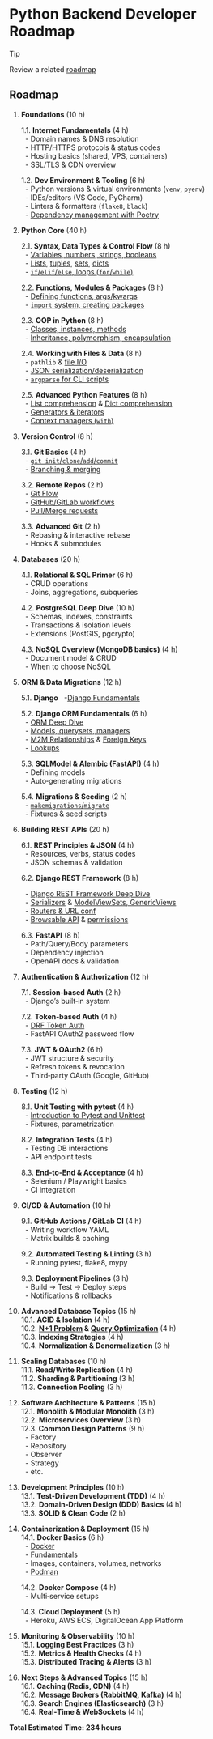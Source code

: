 # Python Backend Developer Roadmap

> [!TIP]
> Review a related [roadmap](./notes/roadmap/README.md)

## Roadmap

1. **Foundations** (10 h)

   1.1. **Internet Fundamentals** (4 h)  
   &nbsp;&nbsp;- Domain names & DNS resolution  
   &nbsp;&nbsp;- HTTP/HTTPS protocols & status codes  
   &nbsp;&nbsp;- Hosting basics (shared, VPS, containers)  
   &nbsp;&nbsp;- SSL/TLS & CDN overview

   1.2. **Dev Environment & Tooling** (6 h)  
   &nbsp;&nbsp;- Python versions & virtual environments (`venv`, `pyenv`)  
   &nbsp;&nbsp;- IDEs/editors (VS Code, PyCharm)  
   &nbsp;&nbsp;- Linters & formatters (`flake8`, `black`)  
   &nbsp;&nbsp;- [Dependency management with Poetry](https://github.com/iBrokeTheCode/python-roadmap/blob/main/Tools/poetry.md)

2. **Python Core** (40 h)

   2.1. **Syntax, Data Types & Control Flow** (8 h)  
   &nbsp;&nbsp;- [Variables, numbers, strings, booleans](https://github.com/iBrokeTheCode/python-roadmap/blob/main/Fundamentals/Variables_Types_Operators.md)  
   &nbsp;&nbsp;- [Lists](https://github.com/iBrokeTheCode/python-roadmap/blob/main/Fundamentals/Lists/Lists.md), [tuples](https://github.com/iBrokeTheCode/python-roadmap/blob/main/Fundamentals/Tuples/Tuples.md), [sets](https://github.com/iBrokeTheCode/python-roadmap/blob/main/Fundamentals/Sets/Sets.md), [dicts](https://github.com/iBrokeTheCode/python-roadmap/blob/main/Fundamentals/Dicts/Dicts.md)  
   &nbsp;&nbsp;- [`if`/`elif`/`else`, loops (`for`/`while`)](https://github.com/iBrokeTheCode/python-roadmap/blob/main/Fundamentals/Control_Flow.md)

   2.2. **Functions, Modules & Packages** (8 h)  
   &nbsp;&nbsp;- [Defining functions, args/kwargs](https://github.com/iBrokeTheCode/python-roadmap/blob/main/Fundamentals/Functions/Advanced_Functions.md)  
   &nbsp;&nbsp;- [`import` system, creating packages](https://github.com/iBrokeTheCode/python-roadmap/blob/main/Standard_Library_Modules/Modules_Packages/Modules_Packages.md)

   2.3. **OOP in Python** (8 h)  
   &nbsp;&nbsp;- [Classes, instances, methods](https://github.com/iBrokeTheCode/python-roadmap/blob/main/OOP/OOP_Pillars.md#1-classes--objects)  
   &nbsp;&nbsp;- [Inheritance, polymorphism, encapsulation](https://github.com/iBrokeTheCode/python-roadmap/blob/main/OOP/OOP_Pillars.md#3-encapsulation-inheritance-polymorphism-abstraction)

   2.4. **Working with Files & Data** (8 h)  
   &nbsp;&nbsp;- `pathlib` & [file I/O](https://github.com/iBrokeTheCode/python-roadmap/blob/main/Standard_Library_Modules/Files_IO/Files_IO.md)  
   &nbsp;&nbsp;- [JSON serialization/deserialization](https://github.com/iBrokeTheCode/python-roadmap/blob/main/Standard_Library_Modules/Core_Modules/JSON/JSON.md)  
   &nbsp;&nbsp;- [`argparse` for CLI scripts](https://github.com/iBrokeTheCode/python-roadmap/blob/main/Standard_Library_Modules/Core_Modules/Argparse/Argparse.md)

   2.5. **Advanced Python Features** (8 h)  
   &nbsp;&nbsp;- [List comprehension](https://github.com/iBrokeTheCode/python-roadmap/blob/main/Fundamentals/Lists/Lists.md#list-comprehension) & [Dict comprehension](https://github.com/iBrokeTheCode/python-roadmap/blob/main/Fundamentals/Dicts/Dicts.md#dictionary-comprehensions)  
   &nbsp;&nbsp;- [Generators & iterators](https://github.com/iBrokeTheCode/python-roadmap/blob/main/Advanced/Generators_and_Iterators/Generators_and_Iterators.md)  
   &nbsp;&nbsp;- [Context managers (`with`)](https://github.com/iBrokeTheCode/python-roadmap/blob/main/Advanced/Context_Managers/Context_Managers.md)

3. **Version Control** (8 h)

   3.1. **Git Basics** (4 h)  
   &nbsp;&nbsp;- [`git init`/`clone`/`add`/`commit`](https://github.com/ibrokethecode/git-tutorial?tab=readme-ov-file#-basic-commands)  
   &nbsp;&nbsp;- [Branching & merging](https://github.com/ibrokethecode/git-tutorial?tab=readme-ov-file#-branching)

   3.2. **Remote Repos** (2 h)  
   &nbsp;&nbsp;- [Git Flow](https://github.com/ibrokethecode/git-tutorial?tab=readme-ov-file#git-flow)  
   &nbsp;&nbsp;- [GitHub/GitLab workflows](https://github.com/ibrokethecode/git-tutorial?tab=readme-ov-file#github-flow)  
   &nbsp;&nbsp;- [Pull/Merge requests](https://github.com/ibrokethecode/git-tutorial?tab=readme-ov-file#-pull-requests-prs)

   3.3. **Advanced Git** (2 h)  
   &nbsp;&nbsp;- Rebasing & interactive rebase  
   &nbsp;&nbsp;- Hooks & submodules

4. **Databases** (20 h)

   4.1. **Relational & SQL Primer** (6 h)  
   &nbsp;&nbsp;- CRUD operations  
   &nbsp;&nbsp;- Joins, aggregations, subqueries

   4.2. **PostgreSQL Deep Dive** (10 h)  
   &nbsp;&nbsp;- Schemas, indexes, constraints  
   &nbsp;&nbsp;- Transactions & isolation levels  
   &nbsp;&nbsp;- Extensions (PostGIS, pgcrypto)

   4.3. **NoSQL Overview (MongoDB basics)** (4 h)  
   &nbsp;&nbsp;- Document model & CRUD  
   &nbsp;&nbsp;- When to choose NoSQL

5. **ORM & Data Migrations** (12 h)

   5.1. **Django**
   &nbsp;&nbsp;-[Django Fundamentals](./notes/django/README.md)

   5.2. **Django ORM Fundamentals** (6 h)  
   &nbsp;&nbsp;- [ORM Deep Dive](https://github.com/ibrokethecode/orm-deep-dive?tab=readme-ov-file#orm-deep-dive-tutorial)  
   &nbsp;&nbsp;- [Models, querysets, managers](https://github.com/iBrokeTheCode/orm-deep-dive/blob/main/notes/lesson-02.md)  
   &nbsp;&nbsp;- [M2M Relationships](https://github.com/iBrokeTheCode/orm-deep-dive/blob/main/notes/lesson-08.md) & [Foreign Keys](https://github.com/iBrokeTheCode/orm-deep-dive/blob/main/notes/lesson-03.md)  
   &nbsp;&nbsp;- [Lookups](https://github.com/iBrokeTheCode/orm-deep-dive/blob/main/notes/lesson-06.md)

   5.3. **SQLModel & Alembic (FastAPI)** (4 h)  
   &nbsp;&nbsp;- Defining models  
   &nbsp;&nbsp;- Auto‑generating migrations

   5.4. **Migrations & Seeding** (2 h)  
   &nbsp;&nbsp;- [`makemigrations`/`migrate`](https://github.com/iBrokeTheCode/orm-deep-dive/blob/main/notes/lesson-02.md)  
   &nbsp;&nbsp;- Fixtures & seed scripts

6. **Building REST APIs** (20 h)

   6.1. **REST Principles & JSON** (4 h)  
   &nbsp;&nbsp;- Resources, verbs, status codes  
   &nbsp;&nbsp;- JSON schemas & validation

   6.2. **Django REST Framework** (8 h)

   &nbsp;&nbsp;- [Django REST Framework Deep Dive](https://github.com/iBrokeTheCode/django-rest-framework)  
   &nbsp;&nbsp;- [Serializers](https://github.com/iBrokeTheCode/django-rest-framework/blob/main/notes/lesson-02.md) & [ModelViewSets, GenericViews](https://github.com/iBrokeTheCode/django-rest-framework/blob/main/notes/lesson-06.md)  
   &nbsp;&nbsp;- [Routers & URL conf](https://github.com/iBrokeTheCode/django-rest-framework/blob/main/notes/lesson-20.md)  
   &nbsp;&nbsp;- [Browsable API](https://github.com/iBrokeTheCode/django-rest-framework/blob/main/notes/lesson-02.md) & [permissions](https://github.com/iBrokeTheCode/django-rest-framework/blob/main/notes/lesson-08.md)

   6.3. **FastAPI** (8 h)  
   &nbsp;&nbsp;- Path/Query/Body parameters  
   &nbsp;&nbsp;- Dependency injection  
   &nbsp;&nbsp;- OpenAPI docs & validation

7. **Authentication & Authorization** (12 h)

   7.1. **Session‑based Auth** (2 h)  
   &nbsp;&nbsp;- Django’s built‑in system

   7.2. **Token‑based Auth** (4 h)  
   &nbsp;&nbsp;- [DRF Token Auth](https://github.com/iBrokeTheCode/django-rest-framework/blob/main/notes/lesson-12.md)  
   &nbsp;&nbsp;- FastAPI OAuth2 password flow

   7.3. **JWT & OAuth2** (6 h)  
   &nbsp;&nbsp;- JWT structure & security  
   &nbsp;&nbsp;- Refresh tokens & revocation  
   &nbsp;&nbsp;- Third‑party OAuth (Google, GitHub)

8. **Testing** (12 h)

   8.1. **Unit Testing with pytest** (4 h)  
   &nbsp;&nbsp;- [Introduction to Pytest and Unittest](https://github.com/iBrokeTheCode/python-roadmap/blob/main/testing/Unit_Testing.md)  
   &nbsp;&nbsp;- Fixtures, parametrization

   8.2. **Integration Tests** (4 h)  
   &nbsp;&nbsp;- Testing DB interactions  
   &nbsp;&nbsp;- API endpoint tests

   8.3. **End‑to‑End & Acceptance** (4 h)  
   &nbsp;&nbsp;- Selenium / Playwright basics  
   &nbsp;&nbsp;- CI integration

9. **CI/CD & Automation** (10 h)

   9.1. **GitHub Actions / GitLab CI** (4 h)  
   &nbsp;&nbsp;- Writing workflow YAML  
   &nbsp;&nbsp;- Matrix builds & caching

   9.2. **Automated Testing & Linting** (3 h)  
   &nbsp;&nbsp;- Running pytest, flake8, mypy

   9.3. **Deployment Pipelines** (3 h)  
   &nbsp;&nbsp;- Build → Test → Deploy steps  
   &nbsp;&nbsp;- Notifications & rollbacks

10. **Advanced Database Topics** (15 h)  
    10.1. **ACID & Isolation** (4 h)  
    10.2. **[N+1 Problem](https://github.com/iBrokeTheCode/orm-deep-dive/blob/main/notes/lesson-07.md#n1-problem) & [Query Optimization](https://github.com/iBrokeTheCode/orm-deep-dive/blob/main/notes/lesson-07.md)** (4 h)  
    10.3. **Indexing Strategies** (4 h)  
    10.4. **Normalization & Denormalization** (3 h)

11. **Scaling Databases** (10 h)  
    11.1. **Read/Write Replication** (4 h)  
    11.2. **Sharding & Partitioning** (3 h)  
    11.3. **Connection Pooling** (3 h)

12. **Software Architecture & Patterns** (15 h)  
    12.1. **Monolith & Modular Monolith** (3 h)  
    12.2. **Microservices Overview** (3 h)  
    12.3. **Common Design Patterns** (9 h)  
    &nbsp;&nbsp;- Factory  
    &nbsp;&nbsp;- Repository  
    &nbsp;&nbsp;- Observer  
    &nbsp;&nbsp;- Strategy  
    &nbsp;&nbsp;- etc.

13. **Development Principles** (10 h)  
    13.1. **Test‑Driven Development (TDD)** (4 h)  
    13.2. **Domain‑Driven Design (DDD) Basics** (4 h)  
    13.3. **SOLID & Clean Code** (2 h)

14. **Containerization & Deployment** (15 h)  
    14.1. **Docker Basics** (6 h)  
    &nbsp;&nbsp;- [Docker](./notes/containers/docker/README.md)  
    &nbsp;&nbsp;- [Fundamentals](./notes/containers/docker/lesson-02.md)  
    &nbsp;&nbsp;- Images, containers, volumes, networks  
    &nbsp;&nbsp;- [Podman](./notes/containers/podman/README.md)

    14.2. **Docker Compose** (4 h)  
    &nbsp;&nbsp;- Multi‑service setups

    14.3. **Cloud Deployment** (5 h)  
    &nbsp;&nbsp;- Heroku, AWS ECS, DigitalOcean App Platform

15. **Monitoring & Observability** (10 h)  
    15.1. **Logging Best Practices** (3 h)  
    15.2. **Metrics & Health Checks** (4 h)  
    15.3. **Distributed Tracing & Alerts** (3 h)

16. **Next Steps & Advanced Topics** (15 h)  
    16.1. **Caching (Redis, CDN)** (4 h)  
    16.2. **Message Brokers (RabbitMQ, Kafka)** (4 h)  
    16.3. **Search Engines (Elasticsearch)** (3 h)  
    16.4. **Real‑Time & WebSockets** (4 h)

**Total Estimated Time: 234 hours**
